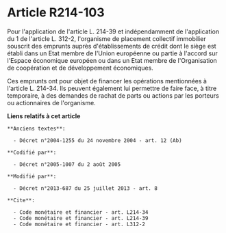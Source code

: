 # Article R214-103

Pour l'application de l'article L. 214-39 et indépendamment de l'application du 1 de l'article L. 312-2, l'organisme de
placement collectif immobilier souscrit des emprunts auprès d'établissements de crédit dont le siège est établi dans un Etat
membre de l'Union européenne ou partie à l'accord sur l'Espace économique européen ou dans un Etat membre de l'Organisation
de coopération et de développement économiques. 

Ces emprunts ont pour objet de financer les opérations mentionnées à l'article L. 214-34. Ils peuvent également lui permettre
de faire face, à titre temporaire, à des demandes de rachat de parts ou actions par les porteurs ou actionnaires de
l'organisme.

**Liens relatifs à cet article**

	**Anciens textes**:

	  - Décret n°2004-1255 du 24 novembre 2004 - art. 12 (Ab)

	**Codifié par**:

	  - Décret n°2005-1007 du 2 août 2005

	**Modifié par**:

	  - Décret n°2013-687 du 25 juillet 2013 - art. 8

	**Cite**:

	  - Code monétaire et financier - art. L214-34
	  - Code monétaire et financier - art. L214-39
	  - Code monétaire et financier - art. L312-2
